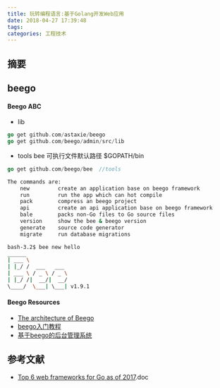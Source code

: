 ```yaml
---
title: 玩转编程语言:基于Golang开发Web应用
date: 2018-04-27 17:39:48
tags:
categories: 工程技术
---
```

## 摘要

<!--more-->

## beego

#### Beego ABC

- lib
```go
go get github.com/astaxie/beego
go get github.com/beego/admin/src/lib
```

- tools
bee 可执行文件默认路径 $GOPATH/bin
```go
go get github.com/beego/bee  //tools
```

```bash
The commands are:
    new         create an application base on beego framework
    run         run the app which can hot compile
    pack        compress an beego project
    api         create an api application base on beego framework
    bale        packs non-Go files to Go source files
    version     show the bee & beego version
    generate    source code generator
    migrate     run database migrations

```

```bash
bash-3.2$ bee new hello
______
| ___ \
| |_/ /  ___   ___
| ___ \ / _ \ / _ \
| |_/ /|  __/|  __/
\____/  \___| \___| v1.9.1
```

#### Beego Resources
- [The architecture of Beego](https://beego.me/docs/intro/)
- [beego入门教程](https://github.com/beego/tutorial/blob/master/README_zh.md)
- [基于beego的后台管理系统](https://github.com/beego/admin)

## 参考文献
- [Top 6 web frameworks for Go as of 2017](https://blog.usejournal.com/top-6-web-frameworks-for-go-as-of-2017-23270e059c4b).doc   
